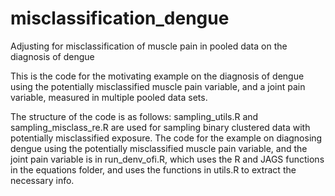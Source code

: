 # misclassification_dengue
Adjusting for misclassification of muscle pain in pooled data on the diagnosis of dengue

This is the code for the motivating example on the diagnosis of dengue using the potentially misclassified muscle pain variable, and a joint pain variable, measured in multiple pooled data sets.

The structure of the code is as follows: sampling_utils.R and sampling_misclass_re.R are used for sampling binary clustered data with potentially misclassified exposure. The code for the example on diagnosing dengue using the potentially misclassified muscle pain variable, and the joint pain variable is in run_denv_ofi.R, which uses the R and JAGS functions in the equations folder, and uses the functions in utils.R to extract the necessary info.
